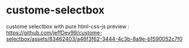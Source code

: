 # custome-selectbox
custome selectbox with pure html-css-js 
preview :
https://github.com/jeffDev99/custome-selectbox/assets/83462403/a46f3f62-3444-4c3b-8a9e-b1590052c7f0
